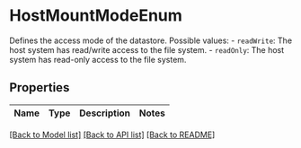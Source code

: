 # HostMountModeEnum

Defines the access mode of the datastore.  Possible values: - `readWrite`: The host system has read/write access to the file system. - `readOnly`: The host system has read-only access to the file system. 

## Properties
Name | Type | Description | Notes
------------ | ------------- | ------------- | -------------

[[Back to Model list]](../README.md#documentation-for-models) [[Back to API list]](../README.md#documentation-for-api-endpoints) [[Back to README]](../README.md)


